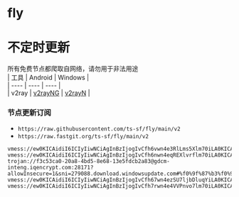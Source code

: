 # fly
# 不定时更新
所有免费节点都爬取自网络，请勿用于非法用途  
|  工具  | Android  | Windows  |  
|  ----  | ----   | ----  |  
| v2ray  | [v2rayNG](https://github.com/2dust/v2rayNG/releases) | [v2rayN](https://github.com/2dust/v2rayN/releases) |  
  
### 节点更新订阅  
- `https://raw.githubusercontent.com/ts-sf/fly/main/v2`  
- `https://raw.fastgit.org/ts-sf/fly/main/v2`  
``` 
vmess://ew0KICAidiI6ICIyIiwNCiAgInBzIjogIvCfh6vwn4e3RlLms5Xlm70iLA0KICAiYWRkIjogIjE0NS4yMzkuMTk3LjIyNiIsDQogICJwb3J0IjogIjgwIiwNCiAgImlkIjogImU4ZWI3MWU0LTA2YmQtNDM3YS1hNzcxLWZlM2I4M2I0MDI5MCIsDQogICJhaWQiOiAiMCIsDQogICJzY3kiOiAiYXV0byIsDQogICJuZXQiOiAid3MiLA0KICAidHlwZSI6ICJub25lIiwNCiAgImhvc3QiOiAiIiwNCiAgInBhdGgiOiAiL3ZtZXNzLyIsDQogICJ0bHMiOiAiIiwNCiAgInNuaSI6ICIiDQp9
vmess://ew0KICAidiI6ICIyIiwNCiAgInBzIjogIvCfh6nwn4eqREXlvrflm70iLA0KICAiYWRkIjogImluMDUubXkxMTg4Lm9yZyIsDQogICJwb3J0IjogIjYzMDg0IiwNCiAgImlkIjogIjJiNjlmY2EwLTU5MDQtM2NlMS1hYjczLWRiMTcwODJhMDBmZiIsDQogICJhaWQiOiAiMCIsDQogICJzY3kiOiAiYXV0byIsDQogICJuZXQiOiAid3MiLA0KICAidHlwZSI6ICJub25lIiwNCiAgImhvc3QiOiAiZGUwMS1jZG4uYWlycG9ydC12Mi5jb20iLA0KICAicGF0aCI6ICIvIiwNCiAgInRscyI6ICIiLA0KICAic25pIjogIiINCn0=
trojan://f3c53ca0-20a8-4bd5-8e68-13e5fdcb2a83@gdcm-inteng.iqencrypt.com:28171?allowInsecure=1&sni=279088.download.windowsupdate.com#%f0%9f%87%b3%f0%9f%87%b1NL%e8%8d%b7%e5%85%b0
vmess://ew0KICAidiI6ICIyIiwNCiAgInBzIjogIvCfh67wn4ezSU7ljbDluqYiLA0KICAiYWRkIjogIjQ5LjUwLjg0LjEyNyIsDQogICJwb3J0IjogIjEwMDAwIiwNCiAgImlkIjogIjM4NGQ5N2VhLWViYmQtMTFlZC1hN2MxLTNhZmU4ZTI4MzJkOCIsDQogICJhaWQiOiAiMCIsDQogICJzY3kiOiAiYXV0byIsDQogICJuZXQiOiAid3MiLA0KICAidHlwZSI6ICJub25lIiwNCiAgImhvc3QiOiAiIiwNCiAgInBhdGgiOiAiL3ZwbmphbnRpdCIsDQogICJ0bHMiOiAiIiwNCiAgInNuaSI6ICIiDQp9
vmess://ew0KICAidiI6ICIyIiwNCiAgInBzIjogIvCfh7rwn4e4VVPnvo7lm70iLA0KICAiYWRkIjogInVzMS4yNWM5ZTMyMC03YjE0LTQ4YzktODEyNy0zMzkzYzdhMTZhMmEuY2xvdWRzcGVlZC5vbmxpbmUiLA0KICAicG9ydCI6ICI4MCIsDQogICJpZCI6ICIyZGEwZDU1Mi1iOWY0LTQ4MDItYjRkOC1kMjBiZTJkMWE1OTAiLA0KICAiYWlkIjogIjAiLA0KICAic2N5IjogImF1dG8iLA0KICAibmV0IjogIndzIiwNCiAgInR5cGUiOiAibm9uZSIsDQogICJob3N0IjogInVzLW1lZGlhLmlzcGVlZC5vbmxpbmUiLA0KICAicGF0aCI6ICIvYXdzLWNoaW5hLW1lZGlhL1FBY1RLcDNJYy1NLm1wNCIsDQogICJ0bHMiOiAiIiwNCiAgInNuaSI6ICIiDQp9
```